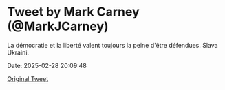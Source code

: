 # Tweet by Mark Carney (@MarkJCarney)

La démocratie et la liberté valent toujours la peine d'être défendues. Slava Ukraini.

Date: 2025-02-28 20:09:48

[Original Tweet](https://x.com/MarkJCarney/status/1895567098413502884)
